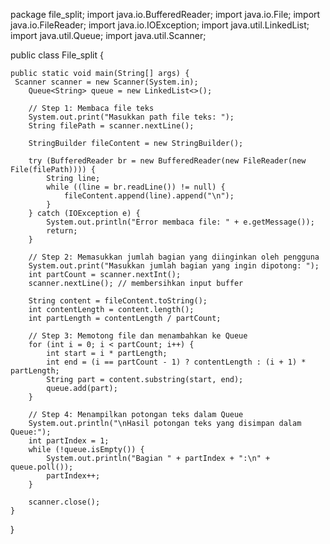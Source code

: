 package file_split;
import java.io.BufferedReader;
import java.io.File;
import java.io.FileReader;
import java.io.IOException;
import java.util.LinkedList;
import java.util.Queue;
import java.util.Scanner;

public class File_split {

    public static void main(String[] args) {
     Scanner scanner = new Scanner(System.in);
        Queue<String> queue = new LinkedList<>();
        
        // Step 1: Membaca file teks
        System.out.print("Masukkan path file teks: ");
        String filePath = scanner.nextLine();
        
        StringBuilder fileContent = new StringBuilder();
        
        try (BufferedReader br = new BufferedReader(new FileReader(new File(filePath)))) {
            String line;
            while ((line = br.readLine()) != null) {
                fileContent.append(line).append("\n");
            }
        } catch (IOException e) {
            System.out.println("Error membaca file: " + e.getMessage());
            return;
        }

        // Step 2: Memasukkan jumlah bagian yang diinginkan oleh pengguna
        System.out.print("Masukkan jumlah bagian yang ingin dipotong: ");
        int partCount = scanner.nextInt();
        scanner.nextLine(); // membersihkan input buffer
        
        String content = fileContent.toString();
        int contentLength = content.length();
        int partLength = contentLength / partCount;
        
        // Step 3: Memotong file dan menambahkan ke Queue
        for (int i = 0; i < partCount; i++) {
            int start = i * partLength;
            int end = (i == partCount - 1) ? contentLength : (i + 1) * partLength;
            String part = content.substring(start, end);
            queue.add(part);
        }

        // Step 4: Menampilkan potongan teks dalam Queue
        System.out.println("\nHasil potongan teks yang disimpan dalam Queue:");
        int partIndex = 1;
        while (!queue.isEmpty()) {
            System.out.println("Bagian " + partIndex + ":\n" + queue.poll());
            partIndex++;
        }

        scanner.close();
    }
}   
